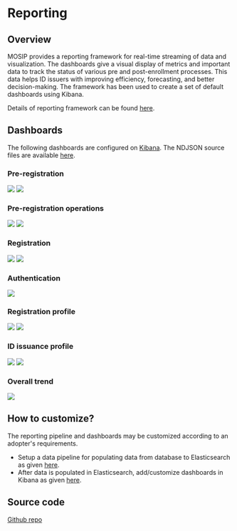 # Reporting

## Overview
MOSIP provides a reporting framework for real-time streaming of data and visualization. The dashboards give a visual display of metrics and important data to track the status of various pre and post-enrollment processes. This data helps ID issuers with improving efficiency, forecasting, and better decision-making.
The framework has been used to create a set of default dashboards using Kibana. 

Details of reporting framework can be found [here](https://github.com/mosip/reporting/blob/1.2.0-rc2/README.md).

## Dashboards
The following dashboards are configured on [Kibana](https://www.elastic.co/kibana/). The NDJSON source files are available [here](https://github.com/mosip/reporting/tree/1.2.0-rc2/dashboards).

### Pre-registration
  ![](_images/reports-preregistration-1.png)
  ![](_images/reports-preregistration-2.png)

### Pre-registration operations
  ![](_images/reports-preregistration-operations-1.png)
  ![](_images/reports-preregistration-operations-2.png)
  
### Registration
  ![](_images/reports-registration-1.png)
  ![](_images/reports-registration-2.png)
  
### Authentication
  ![](_images/reports-authentication.png)
  
### Registration profile
  ![](_images/reports-registration-profile-1.png)
  ![](_images/reports-registration-profile-2.png)
  
### ID issuance profile
  ![](_images/reports-id-issuance-1.png)
  ![](_images/reports-id-issuance-2.png)

### Overall trend
  ![](_images/reports-combined-dashboard.png)

## How to customize?
The reporting pipeline and dashboards may be customized according to an adopter's requirements.   
* Setup a data pipeline for populating data from database to Elasticsearch as given [here](https://github.com/mosip/reporting/blob/1.2.0-rc2/docs/connectors.md).
* After data is populated in Elasticsearch, add/customize dashboards in Kibana as given [here](https://www.elastic.co/guide/en/kibana/current/dashboard.html).

## Source code 
[Github repo](https://github.com/mosip/reporting/tree/1.2.0-rc2)
